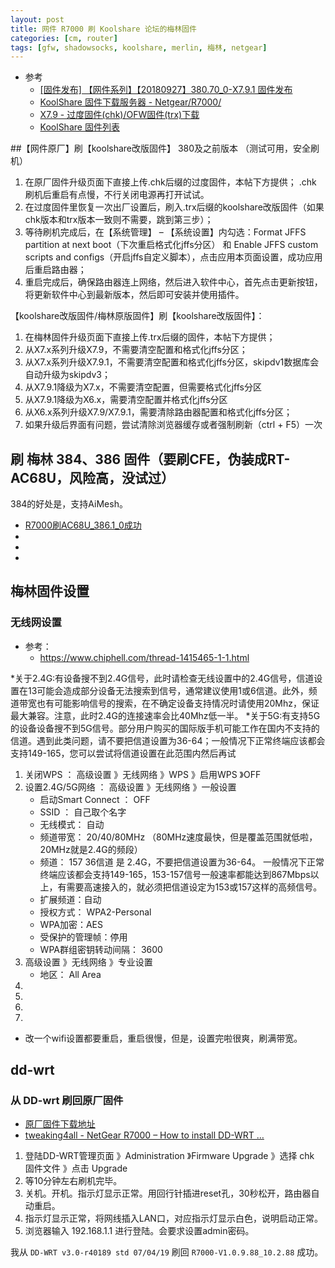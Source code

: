 ```yaml
---
layout: post
title: 网件 R7000 刷 Koolshare 论坛的梅林固件
categories: [cm, router]
tags: [gfw, shadowsocks, koolshare, merlin, 梅林, netgear]
---
```


* 参考
  * [[固件发布] 【网件系列】【20180927】380.70_0-X7.9.1 固件发布 ](https://koolshare.cn/thread-139324-1-1.html)
  * [KoolShare 固件下载服务器 - Netgear/R7000/](http://firmware.koolshare.cn/Koolshare_Merlin_Legacy_380/Netgear/R7000/)
  * [X7.9 - 过度固件(chk)/OFW固件(trx)下载](http://firmware.koolshare.cn/Koolshare_Merlin_Legacy_380/Netgear/)
  * [KoolShare 固件列表](http://firmware.koolshare.cn/)




##【网件原厂】刷【koolshare改版固件】 380及之前版本  （测试可用，安全刷机）

1. 在原厂固件升级页面下直接上传.chk后缀的过度固件，本帖下方提供；
    .chk 刷机后重启有点慢，不行关闭电源再打开试试。
1. 在过度固件里恢复一次出厂设置后，刷入.trx后缀的koolshare改版固件（如果chk版本和trx版本一致则不需要，跳到第三步）；
1. 等待刷机完成后，在【系统管理】 – 【系统设置】内勾选：Format JFFS partition at next boot（下次重启格式化jffs分区） 和 Enable JFFS custom scripts and configs（开启jffs自定义脚本），点击应用本页面设置，成功应用后重启路由器；
1. 重启完成后，确保路由器连上网络，然后进入软件中心，首先点击更新按钮，将更新软件中心到最新版本，然后即可安装并使用插件。


【koolshare改版固件/梅林原版固件】刷【koolshare改版固件】：

1. 在梅林固件升级页面下直接上传.trx后缀的固件，本帖下方提供；
1. 从X7.x系列升级X7.9，不需要清空配置和格式化jffs分区；
1. 从X7.x系列升级X7.9.1，不需要清空配置和格式化jffs分区，skipdv1数据库会自动升级为skipdv3；
1. 从X7.9.1降级为X7.x，不需要清空配置，但需要格式化jffs分区
1. 从X7.9.1降级为X6.x，需要清空配置并格式化jffs分区
1. 从X6.x系列升级X7.9/X7.9.1，需要清除路由器配置和格式化jffs分区；
1. 如果升级后界面有问题，尝试清除浏览器缓存或者强制刷新（ctrl + F5）一次


## 刷 梅林 384、386 固件（要刷CFE，伪装成RT-AC68U，风险高，没试过）

384的好处是，支持AiMesh。

* [R7000刷AC68U_386.1_0成功](https://koolshare.cn/thread-193018-1-1.html)
* []()
* []()
* []()




## 梅林固件设置

### 无线网设置

* 参考：
  * <https://www.chiphell.com/thread-1415465-1-1.html>

*关于2.4G:有设备搜不到2.4G信号，此时请检查无线设置中的2.4G信号，信道设置在13可能会造成部分设备无法搜索到信号，通常建议使用1或6信道。此外，频道带宽也有可能影响信号的搜索，在不确定设备支持情况时请使用20Mhz，保证最大兼容。注意，此时2.4G的连接速率会比40Mhz低一半。
*关于5G:有支持5G的设备设备搜不到5G信号。部分用户购买的国际版手机可能工作在国内不支持的信道。遇到此类问题，请不要把信道设置为36-64；一般情况下正常终端应该都会支持149-165，您可以尝试将信道设置在此范围内然后再试

1. 关闭WPS ： 高级设置 》无线网络 》WPS 》启用WPS 》OFF
1. 设置2.4G/5G网络 ： 高级设置 》无线网络 》一般设置
    * 启动Smart Connect ： OFF
    * SSID ： 自己取个名字
    * 无线模式： 自动
    * 频道带宽： 20/40/80MHz  （80MHz速度最快，但是覆盖范围就低啦，20MHz就是2.4G的频段）
    * 频道： 157
      36信道 是 2.4G，不要把信道设置为36-64。
      一般情况下正常终端应该都会支持149-165，153-157信号一般速率都能达到867Mbps以上，有需要高速接入的，就必须把信道设定为153或157这样的高频信号。
    * 扩展频道：自动
    * 授权方式： WPA2-Personal
    * WPA加密：AES
    * 受保护的管理帧：停用
    * WPA群组密钥转动间隔： 3600
1. 高级设置 》无线网络 》专业设置
    * 地区： All Area
1. 
1. 
1. 
1. 

* 改一个wifi设置都要重启，重启很慢，但是，设置完啦很爽，刷满带宽。




## dd-wrt

### 从 DD-wrt 刷回原厂固件

* [原厂固件下载地址](https://www.netgear.com/support/product/R7000.aspx)
* [tweaking4all - NetGear R7000 – How to install DD-WRT …](https://www.tweaking4all.com/hardware/netgear-r7000-dd-wrt/)


1. 登陆DD-WRT管理页面 》Administration 》Firmware Upgrade 》选择 chk 固件文件 》点击 Upgrade
1. 等10分钟左右刷机完毕。
1. 关机。开机。指示灯显示正常。用回行针插进reset孔，30秒松开，路由器自动重启。
1. 指示灯显示正常，将网线插入LAN口，对应指示灯显示白色，说明启动正常。
1. 浏览器输入 192.168.1.1 进行登陆。会要求设置admin密码。

我从 `DD-WRT v3.0-r40189 std 07/04/19` 刷回 `R7000-V1.0.9.88_10.2.88` 成功。


































